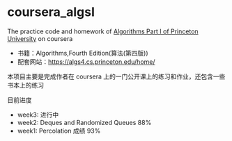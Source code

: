 # coursera_algsI
The practice code and homework of [Algorithms Part I of Princeton University](https://www.coursera.org/learn/algorithms-part1/home/welcome) on coursera


- 书籍：Algorithms,Fourth Edition(算法(第四版))
- 配套网站：https://algs4.cs.princeton.edu/home/

本项目主要是完成作者在 coursera 上的一门公开课上的练习和作业，还包含一些书本上的练习

目前进度

- week3: 进行中
- week2: Deques and Randomized Queues 88% 
- week1: Percolation 成绩 93%






